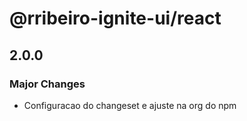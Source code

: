 # @rribeiro-ignite-ui/react

## 2.0.0

### Major Changes

- Configuracao do changeset e ajuste na org do npm
